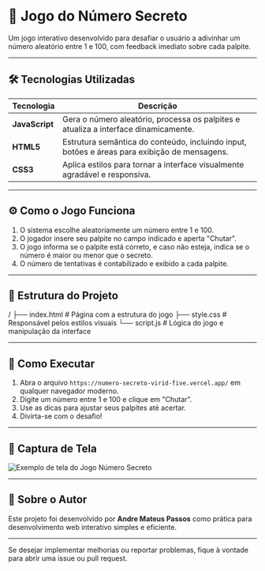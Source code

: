 # 🔢 Jogo do Número Secreto

Um jogo interativo desenvolvido para desafiar o usuário a adivinhar um número aleatório entre 1 e 100, com feedback imediato sobre cada palpite.

---

## 🛠 Tecnologias Utilizadas

| Tecnologia | Descrição                                                                                     |
| ---------- | --------------------------------------------------------------------------------------------- |
| **JavaScript** | Gera o número aleatório, processa os palpites e atualiza a interface dinamicamente.          |
| **HTML5**      | Estrutura semântica do conteúdo, incluindo input, botões e áreas para exibição de mensagens. |
| **CSS3**       | Aplica estilos para tornar a interface visualmente agradável e responsiva.                   |

---

## ⚙️ Como o Jogo Funciona

1. O sistema escolhe aleatoriamente um número entre 1 e 100.  
2. O jogador insere seu palpite no campo indicado e aperta "Chutar".  
3. O jogo informa se o palpite está correto, e caso não esteja, indica se o número é maior ou menor que o secreto.  
4. O número de tentativas é contabilizado e exibido a cada palpite.  

---

## 📂 Estrutura do Projeto

/
├── index.html # Página com a estrutura do jogo
├── style.css # Responsável pelos estilos visuais
└── script.js # Lógica do jogo e manipulação da interface



---

## 🚀 Como Executar

1. Abra o arquivo `https://numero-secreto-virid-five.vercel.app/` em qualquer navegador moderno.  
2. Digite um número entre 1 e 100 e clique em "Chutar".  
3. Use as dicas para ajustar seus palpites até acertar.  
4. Divirta-se com o desafio!  

---

## 🎯 Captura de Tela

![Exemplo de tela do Jogo Número Secreto](https://cdn-icons-png.flaticon.com/512/2731/2731544.png)

---

## 👤 Sobre o Autor

Este projeto foi desenvolvido por **Andre Mateus Passos** como prática para desenvolvimento web interativo simples e eficiente.

---

Se desejar implementar melhorias ou reportar problemas, fique à vontade para abrir uma issue ou pull request.
